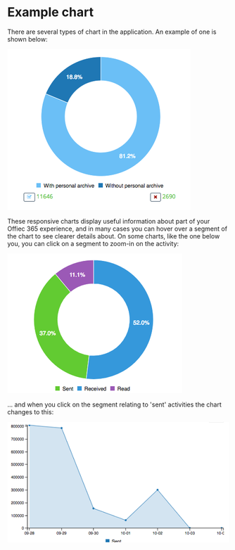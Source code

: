 # Example chart

There are several types of chart in the application. An example of one is shown below:

![chart1](../images/pa-deployment.png "Personal Archive Deployment Chart")

These responsive charts display useful information about part of your Offiec 365 experience, 
and in many cases you can hover over a segment of the chart to see clearer details about. On some charts, like the one
below you, you can click on a segment to zoom-in on the activity:

![chart2](../images/email-activity1.png "Overall Email activity")

... and when you click on the segment relating to 'sent' activities the chart changes to this:

![chart3](../images/email-activity2.png "Sent Email activity")

